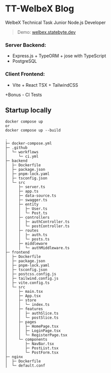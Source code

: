 # TT-WelbeX Blog
WelbeX Technical Task Junior Node.js Developer 

> Demo: [welbex.statebyte.dev](welbex.statebyte.dev)

### Server Backend:
- Express.js + TypeORM + jose with TypeScript
- PostgreSQL

### Client Frontend:
- Vite + React TSX + TailwindCSS

+Bonus - CI Tests

## Startup locally
```
docker compose up
or
docker compose up --build
```

```
.
├─ docker-compose.yml
├─ .github
│  └─ workflows
│     └─ ci.yml
├─ backend
│  ├─ Dockerfile
│  ├─ package.json
│  ├─ pnpm-lock.yaml
│  ├─ tsconfig.json
│  └─ src
│     ├─ server.ts
│     ├─ app.ts
│     ├─ data-source.ts
│     ├─ swagger.ts
│     ├─ entity
│     │  ├─ User.ts
│     │  └─ Post.ts
│     ├─ controllers
│     │  ├─ authController.ts
│     │  └─ postController.ts
│     ├─ routes
│     │  ├─ auth.ts
│     │  └─ posts.ts
│     ├─ middleware
│     │  └─ authMiddleware.ts
├─ frontend
│  ├─ Dockerfile
│  ├─ package.json
│  ├─ pnpm-lock.yaml
│  ├─ tsconfig.json
│  ├─ postcss.config.js
│  ├─ tailwind.config.js
│  ├─ vite.config.ts
│  └─ src
│     ├─ main.tsx
│     ├─ App.tsx
│     ├─ store
│     │  └─ index.ts
│     ├─ features
│     │  ├─ authSlice.ts
│     │  └─ postSlice.ts
│     ├─ pages
│     │  ├─ HomePage.tsx
│     │  ├─ LoginPage.tsx
│     │  └─ RegisterPage.tsx
│     └─ components
│        ├─ NavBar.tsx
│        ├─ PostList.tsx
│        └─ PostForm.tsx
├─ nginx
│  ├─ Dockerfile
│  └─ default.conf
```